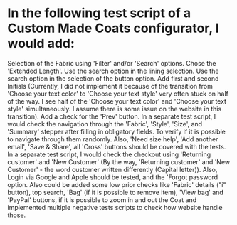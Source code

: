 # In the following test script of a Custom Made Coats configurator, I would add:

Selection of the Fabric using 'Filter' and/or 'Search' options.
Chose the 'Extended Length'.
Use the search option in the lining selection.
Use the search option in the selection of the button option.
Add first and second Initials (Currently, I did not implement it because of the transition from 'Choose your text color' to 'Choose your text style' very often stuck on half of the way. I see half of the 'Choose your text color' and 'Choose your text style' simultaneously. I assume there is some issue on the website in this transition). 
Add a check for the 'Prev' button.
In a separate test script, I would check the navigation through the 'Fabric', 'Style', 'Size', and 'Summary' stepper after filling in obligatory fields. To verify if it is possible to navigate through them randomly.
Also, 'Need size help', 'Add another email', 'Save & Share', all 'Cross' buttons should be covered with the tests.
In a separate test script, I would check the checkout using 'Returning customer' and 'New Customer' (By the way, 'Returning customer' and 'New Customer' - the word customer written differently (Capital letter)). Also, Login via Google and Apple should be tested, and the 'Forgot password option.
Also could be added some low prior checks like 'Fabric' details ("i" button), top search, 'Bag' (if it is possible to remove item), 'View bag' and 'PayPal' buttons, if it is possible to zoom in and out the Coat and implemented multiple negative tests scripts to check how website handle those. 
